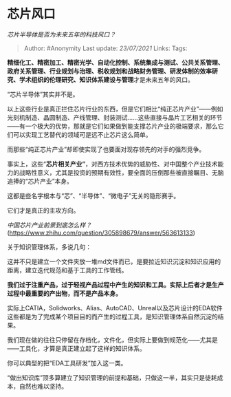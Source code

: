 # 芯片风口
*芯片半导体是否为未来五年的科技风口？*

> Author: #Anonymity
> Last update: *23/07/2021*
> Links:
> Tags:

**精细化工、精密加工、精密光学、自动化控制、系统集成与测试、公共关系管理、政府关系管理、行业规划与治理、税收规划和战略财务管理、研发体制的效率研究、学术组织的伦理研究、知识体系建设与管理**才是未来五年的风口。

“芯片半导体”其实并不是。

以上这些行业是真正拦住芯片行业的东西，但是它们相比“纯正芯片产业”——例如光刻机制造、晶圆制造、产线管理、封装测试……这些直接与晶片工艺相关的环节——有一个极大的优势，那就是它们如果做到能支撑芯片产业的极端要求，那么它们可以实现工艺替代的领域可是远不止芯片这么简单。

而那些“纯正芯片产业”却即使实现了也要面对现存领先的对手的强烈竞争。

事实上，这些“**芯片相关产业”**，对西方技术优势的威胁性、对中国整个产业技术能力的战略性意义，尤其是投资的预期有效性，要全面的压倒那些被直接瞩目、无脑追捧的“芯片产业”本身。

这都是些名字根本与“芯”、“半导体”、“微电子”无关的隐形赛手。

它们才是真正的主攻方向。

*中国芯片产业前景到底怎么样？*(https://www.zhihu.com/question/305898679/answer/563613133)

关于知识管理体系，多说几句：

这并不只是建立一个文件夹放一堆md文件而已，是要拉近知识沉淀和知识应用的距离，建立迭代规范和基于工具的工作管线。

**我们过于注重产品，过于轻视产品过程中产生的知识和工具。实际上后者才是生产过程中最重要的产出物，而不是产品本身。**

实际上CATIA，Solidworks、Alias、AutoCAD、Unreal以及芯片设计的EDA软件这些都是为了完成某个项目目的而产生的过程工具，是知识管理体系自然沉淀的结果。

我们现在做的往往只停留在存档化，文件化，但实际上要做到规范化——尤其是——工具化，才算是真正建立起了这样的知识体系。

你可以典型的把“EDA工具研发”加入这一类。

“做出知识库”顶多算建立了知识管理的前提和基础，只做这一半，其实只是徒耗成本，自然也难以坚持。
